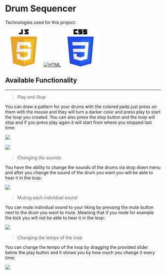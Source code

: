 # Drum Sequencer

Technologies used for this project:

![Alt text](/images/js.png)
<a href="https://emoji.gg/emoji/8094-html"><img src="https://cdn3.emoji.gg/emojis/8094-html.png" width="110px" height="110px" alt="HTML"></a>
![Alt text](/images/css.png)

## Available Functionality

---

> Play and Stop

You can draw a pattern for your drums with the colored pads just press on them with the mouse and they will turn a darker color and press play to start the loop you created. You can also press the stop button and the loop will stop and if you press play again it will start from where you stopped last time:

![](https://media.giphy.com/media/v1.Y2lkPTc5MGI3NjExZGRkODhiNTk2NmRhZTI3NmEzNmFkZmRhM2IxMzkwYzU0ODQ3MmI3NSZlcD12MV9pbnRlcm5hbF9naWZzX2dpZklkJmN0PWc/9EUuKOXRCR6DZznsPe/giphy.gif)

![](/public/images/loginError.png)

> Changing the sounds

You have the ability to change the sounds of the drums via drop down menu and after you change the sound of the drum you want you will be able to hear it in the loop:

![](https://media.giphy.com/media/v1.Y2lkPTc5MGI3NjExMDJhYjExMjkxNGE5Mjg2YTI1NjRkM2IyMTM3MzdmMjI1ZDFlY2I5MyZlcD12MV9pbnRlcm5hbF9naWZzX2dpZklkJmN0PWc/oBKppPTRJo4CG3vAod/giphy.gif)

> Muting each individual sound

You can mute individual sound to your liking by pressing the mute button next to the drum you want to mute. Meaning that if you mute for example the kick you will not be able to hear it in the loop:

![](https://media.giphy.com/media/v1.Y2lkPTc5MGI3NjExZjg3ZDBhODQ2NWU0ODczNThlNjBlNzllN2NiM2M3ZjQwNTZjZjQ2ZSZlcD12MV9pbnRlcm5hbF9naWZzX2dpZklkJmN0PWc/NsyghF7784MfOOfXaC/giphy.gif)

> Changing the tempo of the loop

You can change the tempo of the loop by dragging the provided slider below the play button and it shows you by how much you change it every time:

![](https://media.giphy.com/media/v1.Y2lkPTc5MGI3NjExZmE5MThlODM3OGE2YjE5MDRkZGQ3MDljODVhYjcwMGQwMmQ4NWFkNSZlcD12MV9pbnRlcm5hbF9naWZzX2dpZklkJmN0PWc/Y7DJ4NR7uVyOUTWLvj/giphy.gif)
